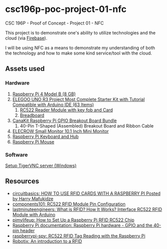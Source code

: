 # csc196p-poc-project-01-nfc

CSC 196P - Proof of Concept - Project 01 - NFC

This project is to demonstrate one's ability to utilize technologies and the
cloud (via [Firebase](https://firebase.google.com/)).

I will be using NFC as a means to demonstrate my understanding of both the
technology and how to make some kind service/tool with the cloud.

## Assets used

### Hardware

1. [Raspberry Pi 4 Model B (8 GB)](https://www.raspberrypi.com/products/raspberry-pi-4-model-b/specifications/)
2. [ELEGOO UNO R3 Project Most Complete Starter Kit with Tutorial Compatible with Arduino IDE (63 Items)](https://www.amazon.com/gp/product/B01CZTLHGE/ref=ppx_yo_dt_b_search_asin_title?ie=UTF8&psc=1)
   1. [RC522 Reader Module with key fob and Card](https://www.amazon.com/SunFounder-Mifare-Reader-Arduino-Raspberry/dp/B07KGBJ9VG)
   2. [Breadboard](https://www.amazon.com/BB830-Solderless-Plug-BreadBoard-tie-Points/dp/B0040Z4QN8/ref=sr_1_1?crid=RA8UZ60586KY&dib=eyJ2IjoiMSJ9.iQcZZ-eAyQqEzQo4dHwB32MKalyzq4GZaioeVOzl7FJR0t6rDtX-aVJZudcf06LDI59FSTAdFAhLYDKOrMYKQ9myWkpLrDWU2HmKNkX0bJ8.P97ZdzIGA00xynAeSRNYlgWSAy39nUhXqaU-VnmzAYM&dib_tag=se&keywords=BB830+Breadboard&qid=1711091655&refinements=p_72%3A1248921011&rnid=1248919011&s=industrial&sprefix=bb830+breadboard%2Caps%2C255&sr=1-1)
3. [CanaKit Raspberry Pi GPIO Breakout Board Bundle](https://www.canakit.com/raspberry-pi-gpio-breakout-bundle.html)
   1. 40-Pin T-Shaped (Assembled) Breakout Board and Ribbon Cable
4. [ELECROW Small Monitor 10.1 Inch Mini Monitor](https://www.amazon.com/gp/product/B076GZVCP2/ref=ppx_yo_dt_b_search_asin_title?ie=UTF8&psc=1)
5. [Raspberry Pi Keyboard and Hub](https://www.raspberrypi.com/products/raspberry-pi-keyboard-and-hub/)
6. [Raspberry Pi Mouse](https://www.raspberrypi.com/products/raspberry-pi-mouse/)

### Software

[Setup TigerVNC server (Windows)](https://github.com/TigerVNC/tigervnc/wiki/Setup-TigerVNC-server-%28Windows%29)

## Resources

- [circuitbasics: HOW TO USE RFID CARDS WITH A RASPBERRY PI Posted by Harry Mafukidze](https://www.circuitbasics.com/what-is-an-rfid-reader-writer/)
- [components101: RC522 RFID Module Pin Configuration](https://components101.com/wireless/rc522-rfid-module)
- [lastminuteengineers: What is RFID? How It Works? Interface RC522 RFID Module with Arduino](https://lastminuteengineers.com/how-rfid-works-rc522-arduino-tutorial/)
- [pimylifeup: How to Set Up a Raspberry Pi RFID RC522 Chip](https://pimylifeup.com/raspberry-pi-rfid-rc522/)
- [Raspberry Pi documentation: Raspberry Pi hardware - GPIO and the 40-pin header](https://www.raspberrypi.com/documentation/computers/raspberry-pi.html)
- [raspberrypi-spy: RC522 RFID Tag Reading with the Raspberry Pi](https://www.raspberrypi-spy.co.uk/2018/02/rc522-rfid-tag-read-raspberry-pi/)
- [Robotix: An introduction to a RFID](https://www.robotix.in/tutorial/auto/RFID/)
